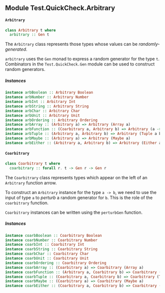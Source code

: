 ## Module Test.QuickCheck.Arbitrary

#### `Arbitrary`

``` purescript
class Arbitrary t where
  arbitrary :: Gen t
```

The `Arbitrary` class represents those types whose values can be
_randomly-generated_.

`arbitrary` uses the `Gen` monad to express a random generator for
the type `t`. Combinators in the `Test.QuickCheck.Gen`
module can be used to construct random generators.

##### Instances
``` purescript
instance arbBoolean :: Arbitrary Boolean
instance arbNumber :: Arbitrary Number
instance arbInt :: Arbitrary Int
instance arbString :: Arbitrary String
instance arbChar :: Arbitrary Char
instance arbUnit :: Arbitrary Unit
instance arbOrdering :: Arbitrary Ordering
instance arbArray :: (Arbitrary a) => Arbitrary (Array a)
instance arbFunction :: (Coarbitrary a, Arbitrary b) => Arbitrary (a -> b)
instance arbTuple :: (Arbitrary a, Arbitrary b) => Arbitrary (Tuple a b)
instance arbMaybe :: (Arbitrary a) => Arbitrary (Maybe a)
instance arbEither :: (Arbitrary a, Arbitrary b) => Arbitrary (Either a b)
```

#### `Coarbitrary`

``` purescript
class Coarbitrary t where
  coarbitrary :: forall r. t -> Gen r -> Gen r
```

The `Coarbitrary` class represents types which appear on the left of
an `Arbitrary` function arrow.

To construct an `Arbitrary` instance for the type `a -> b`, we need to
use the input of type `a` to _perturb_ a random generator for `b`. This
is the role of the `coarbitrary` function.

`Coarbitrary` instances can be written using the `perturbGen` function.

##### Instances
``` purescript
instance coarbBoolean :: Coarbitrary Boolean
instance coarbNumber :: Coarbitrary Number
instance coarbInt :: Coarbitrary Int
instance coarbString :: Coarbitrary String
instance coarbChar :: Coarbitrary Char
instance coarbUnit :: Coarbitrary Unit
instance coarbOrdering :: Coarbitrary Ordering
instance coarbArray :: (Coarbitrary a) => Coarbitrary (Array a)
instance coarbFunction :: (Arbitrary a, Coarbitrary b) => Coarbitrary (a -> b)
instance coarbTuple :: (Coarbitrary a, Coarbitrary b) => Coarbitrary (Tuple a b)
instance coarbMaybe :: (Coarbitrary a) => Coarbitrary (Maybe a)
instance coarbEither :: (Coarbitrary a, Coarbitrary b) => Coarbitrary (Either a b)
```


